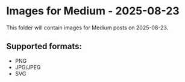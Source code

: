 # Images for Medium - 2025-08-23

This folder will contain images for Medium posts on 2025-08-23.

## Supported formats:
- PNG
- JPG/JPEG
- SVG
